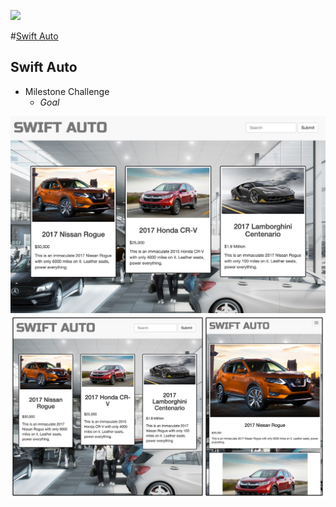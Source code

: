 ![](http://nashvillesoftwareschool.com/images/NSS-logo-horizontal-small.jpg)

#[Swift Auto]()

## Swift Auto

- Milestone Challenge 
  - *Goal*


![Car](https://github.com/nss-evening-cohort-05/spa-milestone-challenge-webbdm/blob/challenge/img/Swift.png)
![Car](https://github.com/nss-evening-cohort-05/spa-milestone-challenge-webbdm/blob/challenge/img/SwiftAuto.jpg)
